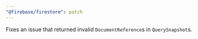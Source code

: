 ```yaml
---
"@firebase/firestore": patch
---
```


Fixes an issue that returned invalid `DocumentReference`s in `QuerySnapshot`s.
